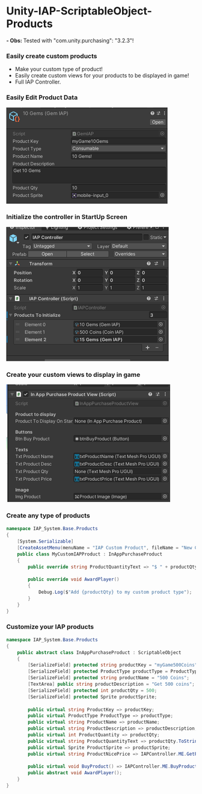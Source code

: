 # Unity-IAP-ScriptableObject-Products

<strong> - Obs: </strong> Tested with "com.unity.purchasing": "3.2.3"!

### Easily create custom products
- Make your custom type of product!
- Easily create custom views for your products to be displayed in game!
- Full IAP Controller.

### Easily Edit Product Data
![1](Screenshots/1.png)

### Initialize the controller in StartUp Screen
![1](Screenshots/2.png)

### Create your custom views to display in game
![1](Screenshots/3.png)

### Create any type of products
```C#
namespace IAP_System.Base.Products
{
    [System.Serializable]
    [CreateAssetMenu(menuName = "IAP Custom Product", fileName = "New Custom IAP Product")]
    public class MyCustomIAPProduct : InAppPurchaseProduct
    {
        public override string ProductQuantityText => "$ " + productQty;

        public override void AwardPlayer()
        {
            Debug.Log($"Add {productQty} to my custom product type");
        }
    }
}
```

### Customize your IAP products 
```C#
namespace IAP_System.Base.Products
{
    public abstract class InAppPurchaseProduct : ScriptableObject
    {
        [SerializeField] protected string productKey = "myGame500Coins";
        [SerializeField] protected ProductType productType = ProductType.Consumable;
        [SerializeField] protected string productName = "500 Coins";
        [TextArea] public string productDescription = "Get 500 coins";
        [SerializeField] protected int productQty = 500;
        [SerializeField] protected Sprite productSprite;
        
        public virtual string ProductKey => productKey;
        public virtual ProductType ProductType => productType;
        public virtual string ProductName => productName;
        public virtual string ProductDescription => productDescription;
        public virtual int ProductQuantity => productQty;
        public virtual string ProductQuantityText => productQty.ToString();
        public virtual Sprite ProductSprite => productSprite;
        public virtual string ProductNicePrice => IAPController.ME.GetPrice(this);

        public virtual void BuyProduct() => IAPController.ME.BuyProductID(this);
        public abstract void AwardPlayer();
    }
}
```
